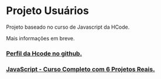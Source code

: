 # Projeto Usuários

Projeto baseado no curso de Javascript da HCode.

Mais informações em breve.

### [Perfil da Hcode no github.](https://github.com/hcodebr)

### [JavaScript - Curso Completo com 6 Projetos Reais.](https://www.udemy.com/javascript-curso-completo/)
